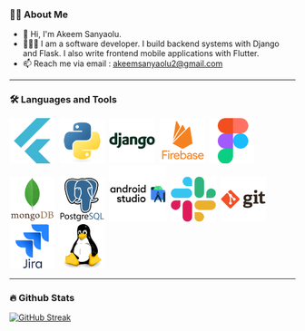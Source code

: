 ### 👨‍💻 About Me

- 👋 Hi, I'm Akeem Sanyaolu. <br>
- 👨🏾‍💻 I am a software developer. I build backend systems with Django and Flask. I also write frontend mobile applications with Flutter. <br>
- 📫 Reach me via email : akeemsanyaolu2@gmail.com
<!--
**akeemsanyaolu/akeemsanyaolu** is a ✨ _special_ ✨ repository because its `README.md` (this file) appears on your GitHub profile.

Here are some ideas to get you started:

- 🔭 I’m currently working on ...
- 🌱 I’m currently learning ...
- 👯 I’m looking to collaborate on ...
- 🤔 I’m looking for help with ...
- 💬 Ask me about ...
- 📫 How to reach me: ...

- ⚡ Fun fact: ...
-->

---


### 🛠️ Languages and Tools
<div>
  <img src="https://github.com/devicons/devicon/blob/master/icons/flutter/flutter-plain.svg" title="Flutter" alt="Flutter" width="80" height="80"/>&nbsp;
  <img src="https://github.com/devicons/devicon/blob/master/icons/python/python-original.svg" title="Python" alt="Python" width="80" height="80"/>&nbsp;
    <img src="https://github.com/devicons/devicon/blob/master/icons/django/django-plain-wordmark.svg" title="Django" alt="Django" width="80" height="80"/>&nbsp;
    <img src="https://github.com/devicons/devicon/blob/master/icons/firebase/firebase-plain-wordmark.svg" title="Firebase" alt="Firebase" width="80" height="80"/>&nbsp;
  <img src="https://github.com/devicons/devicon/blob/master/icons/figma/figma-original.svg" title="Figma" alt="Figma" width="80" height="80"/>&nbsp;
  <img src="https://github.com/devicons/devicon/blob/master/icons/mongodb/mongodb-original-wordmark.svg" title="MongoDB" alt="MongoDB" width="80" height="80"/>&nbsp;
   <img src="https://github.com/devicons/devicon/blob/master/icons/postgresql/postgresql-original-wordmark.svg" title="PostgreSQL" alt="PostgreSQL" width="80" height="80"/>&nbsp;
  <img src="https://github.com/devicons/devicon/blob/master/icons/androidstudio/androidstudio-original-wordmark.svg" title="AndroidStudio" alt="AndroidStudio" width="100" height="100"/>&nbsp;
  <img src="https://github.com/devicons/devicon/blob/master/icons/slack/slack-original.svg" title="Slack" alt="Slack" width="80" height="80"/>&nbsp;
  <img src="https://github.com/devicons/devicon/blob/master/icons/git/git-original-wordmark.svg" title="Git" alt="Git" width="80" height="80"/>&nbsp;
  <img src="https://github.com/devicons/devicon/blob/master/icons/jira/jira-original-wordmark.svg" title="Jira" alt="Jira" width="80" height="80"/>&nbsp;
  <img src="https://github.com/devicons/devicon/blob/master/icons/linux/linux-original.svg" title="Linux" alt="Linux" width="80" height="80"/>&nbsp;
</div>

---

### 🔥 Github Stats

[![GitHub Streak](https://github-readme-streak-stats.herokuapp.com?user=akeemsanyaolu&theme=neon-dark)](https://git.io/streak-stats)

